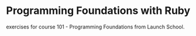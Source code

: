 # Programming Foundations with Ruby

exercises for course 101 - Programming Foundations from Launch School.